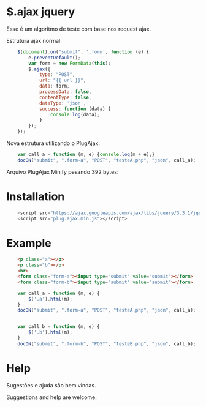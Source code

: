 # $.ajax jquery

Esse é um algoritmo de teste com base nos request ajax.

Estrutura ajax normal:

```js
	$(document).on("submit", '.form', function (e) {
		e.preventDefault();
		var form = new FormData(this);
		$.ajax({
			type: "POST",
			url: "{{ url }}",
			data: form,
			processData: false,
			contentType: false,
			dataType: 'json',
			success: function (data) {
				console.log(data); 
			}
		});
	});
```

Nova estrutura utilizando o PlugAjax:

```js
	var call_a = function (m, e) {console.log(m + e);}
	docON("submit", ".form-a", "POST", "testeA.php", "json", call_a); 
```

Arquivo PlugAjax Minify pesando 392 bytes:


# Installation


```js
	<script src="https://ajax.googleapis.com/ajax/libs/jquery/3.3.1/jquery.min.js"></script>
	<script src="plug.ajax.min.js"></script>
```

# Example 

```html
	<p class="a"></p>
    <p class="b"></p>
    <hr>
    <form class="form-a"><input type="submit" value="submit"></form>
    <form class="form-b"><input type="submit" value="submit"></form> 
```
```js
	var call_a = function (m, e) {  
		$('.a').html(m);
	}
	docON("submit", ".form-a", "POST", "testeA.php", "json", call_a);


	var call_b = function (m, e) { 
		$('.b').html(m);
	}
	docON("submit", ".form-b", "POST", "testeB.php", "json", call_b);
```

# Help

Sugestões e ajuda são bem vindas.

Suggestions and help are welcome.